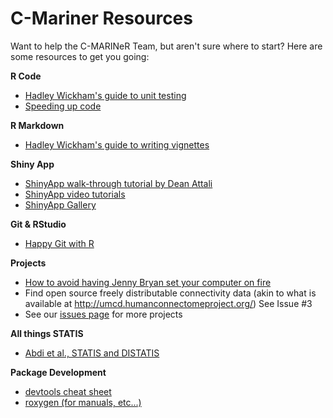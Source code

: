 # C-Mariner Resources

Want to help the C-MARINeR Team, but aren't sure where to start? Here are some resources to get you going:

**R Code**

* [Hadley Wickham's guide to unit testing](http://r-pkgs.had.co.nz/tests.html)
* [Speeding up code](https://www.r-bloggers.com/strategies-to-speedup-r-code/)

**R Markdown**

* [Hadley Wickham's guide to writing vignettes](http://r-pkgs.had.co.nz/vignettes.html)

**Shiny App**

* [ShinyApp walk-through tutorial by Dean Attali](https://deanattali.com/blog/building-shiny-apps-tutorial/)
* [ShinyApp video tutorials](https://shiny.rstudio.com/tutorial/)
* [ShinyApp Gallery](https://shiny.rstudio.com/gallery/)

**Git & RStudio**

* [Happy Git with R](https://happygitwithr.com/)

**Projects**

* [How to avoid having Jenny Bryan set your computer on fire](https://www.tidyverse.org/articles/2017/12/workflow-vs-script/)
* Find open source freely distributable connectivity data (akin to what is available at http://umcd.humanconnectomeproject.org/) See Issue #3
* See our [issues page](https://github.com/jennyrieck/C-MARINeR/issues) for more projects

**All things STATIS**

* [Abdi et al., STATIS and DISTATIS](https://www.utdallas.edu/~herve/abdi_Wires_AWVB2012_Final.pdf)

**Package Development**

* [devtools cheat sheet](https://www.rstudio.com/wp-content/uploads/2015/03/devtools-cheatsheet.pdf)
* [roxygen (for manuals, etc...)](https://cran.r-project.org/web/packages/roxygen2/vignettes/roxygen2.html)
